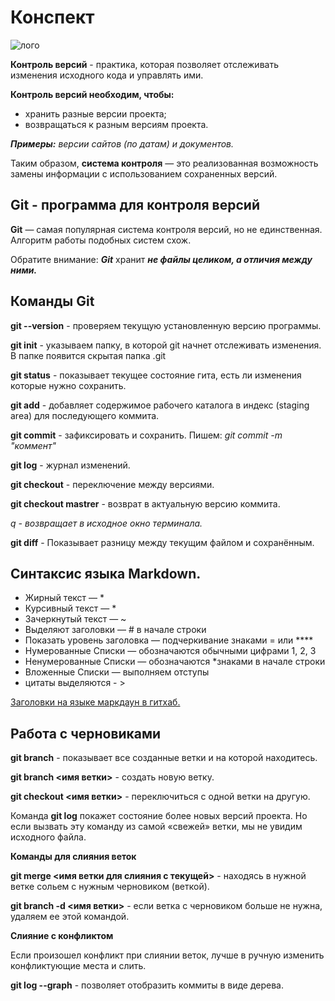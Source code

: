 # Конспект

![лого](git-logo.png)

**Контроль версий** - практика, которая позволяет отслеживать изменения исходного кода и управлять ими.

**Контроль версий необходим, чтобы:**

* хранить разные версии проекта;
* возвращаться к разным версиям проекта.

***Примеры:** версии сайтов (по датам) и документов.*

Таким образом, **система контроля** — это реализованная возможность замены информации 
с использованием сохраненных версий.

## **Git - программа для контроля версий**

**Git** — самая популярная система контроля
версий, но не единственная. Алгоритм
работы подобных систем схож.

Обратите внимание: ***Git*** хранит ***не файлы целиком, а отличия между ними.***

## **Команды Git**
**git --version** - проверяем текущую установленную версию программы.

**git init** - указываем папку, в которой git начнет отслеживать изменения. В папке появится скрытая папка .git

**git status** - показывает текущее состояние гита, есть ли изменения которые нужно сохранить.

**git add** - добавляет содержимое рабочего каталога 
в индекс (staging area) для последующего коммита.

**git commit** - зафиксировать и сохранить. Пишем: *git commit -m "коммент"*

**git log** - журнал изменений.

**git checkout** - переключение между версиями.

**git checkout mastrer** - возврат в актуальную версию коммита.

*q - возвращает в исходное окно терминала.*

**git diff** - Показывает разницу между текущим файлом
и сохранённым.

## Синтаксис языка Markdown. 

 * Жирный текст — *
 * Курсивный текст — *
 * Зачеркнутый текст — ~
 * Выделяют заголовки — # в начале строки
 * Показать уровень заголовка —
подчеркивание знаками = или ****
 * Нумерованные Списки — обозначаются
обычными цифрами 1, 2, 3
 * Ненумерованные Списки — обозначаются
*знаками в начале строки
 * Вложенные Списки — выполняем отступы
 * цитаты выделяются - >

 [Заголовки на языке маркдаун в гитхаб.](https://gist.github.com/Jekins/2bf2d0638163f1294637)


## Работа с черновиками

**git branch** - показывает все созданные ветки и на которой находитесь.

**git branch <имя ветки>** - создать новую ветку.

**git checkout <имя ветки>** - переключиться с одной ветки на другую.

Команда **git log** покажет состояние более новых
версий проекта. Но если вызвать эту команду из
самой «свежей» ветки, мы не увидим исходного
файла.

**Команды для слияния веток**

**git merge <имя ветки для слияния с текущей>** - находясь в нужной ветке сольем с нужным черновиком (веткой).

**git branch -d <имя ветки>** - если ветка с черновиком больше не нужна, удаляем ее этой командой.

**Слияние с конфликтом**

Если произошел конфликт при слиянии веток, лучше в ручную изменить конфликтующие места и слить.

**git log --graph** -  позволяет отобразить коммиты в виде дерева.

